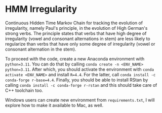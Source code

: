 # HMM Irregularity 

Continuous Hidden Time Markov Chain for tracking the evolution of irregularity, namely Paul's principle, in the evolution of High German's strong verbs. The principle states that verbs that have high degree of irregularity (vowel and consonant alternations in stem) are less likely to regularize than verbs that have only some degree of irregularity (vowel or consonant alternation in the stem).

To proceed with the code, create a new Anaconda environment with `python=3.11`. You can do that by calling `conda create -n <ENV_NAME> python=3.11`. After which, you should activate the environment with `conda activate <ENV_NAME>` and install `R=4.4`. For the latter, call `conda install -c conda-forge r-base=4.4`. Finally, you should be able to install RStan by calling `conda install -c conda-forge r-rstan` and this should take care of C++ toolchain too. 

Windows users can create new environment from `requirements.txt`, I will explore how to make it available to Mac, as well.

